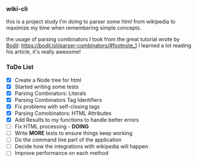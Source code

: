 ### wiki-cli

this is a project study I'm doing to parser some html from wikipedia
to maximize my time when remembering simple concepts.

the usage of parsing combinators I took from the great tutorial wrote by [Bodil](https://github.com/bodil):
https://bodil.lol/parser-combinators/#footnote_1
I learned a lot reading his article, it's really awesome!


### ToDo List

- [x] Create a Node tree for html
- [x] Started writing some tests
- [x] Parsing Combinators: Literals
- [x] Parsing Combinators Tag Identifiers
- [x] Fix problems with self-closing tags
- [x] Parsing Comobinators: HTML Attributes
- [x] Add Results to my functions to handle better errors
- [ ] Fix HTML processing - **DOING**
- [ ] Write **MORE** tests to ensure things keep working
- [ ] Do the command line part of the application
- [ ] Decide how the integrations with wikipedia will happen
- [ ] Improve performance on each method
